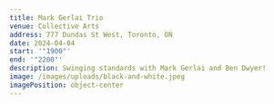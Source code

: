 ```yaml
---
title: Mark Gerlai Trio
venue: Collective Arts
address: 777 Dundas St West, Toronto, ON
date: 2024-04-04
start: '"1900"'
end: '"2200"'
description: Swinging standards with Mark Gerlai and Ben Dwyer!
image: /images/uploads/black-and-white.jpeg
imagePosition: object-center
---
```

